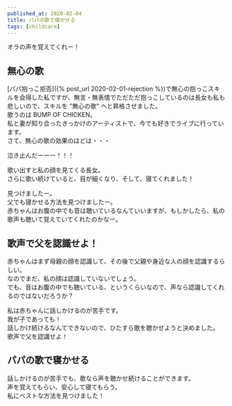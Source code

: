 ```yaml
---
published_at: 2020-02-04
title: パパの歌で寝かせる
tags: [childcare]
---
```


オラの声を覚えてくれー！  

## 無心の歌

[パパ抱っこ拒否]({% post_url 2020-02-01-rejection %})で無心の抱っこスキルを会得した私ですが、無言・無表情でただただ抱っこしているのは長女も私も悲しいので、スキルを "無心の歌" へと昇格させました。  
歌うのは BUMP OF CHICKEN。  
私と妻が知り合ったきっかけのアーティストで、今でも好きでライブに行っています。  
さて、無心の歌の効果のほどは・・・  

泣き止んだーーー！！！  

歌い出すと私の顔を見てくる長女。  
さらに歌い続けていると、目が細くなり、そして、寝てくれました！  

見つけましたー。  
父でも寝かせる方法を見つけましたー。  
赤ちゃんはお腹の中でも音は聴いているなんていいますが、もしかしたら、私の歌声も聴いて覚えていてくれたのかなー。  

## 歌声で父を認識せよ！

赤ちゃんはまず母親の顔を認識して、その後で父親や身近な人の顔を認識するらしい。  
なのでまだ、私の顔は認識していないでしょう。  
でも、音はお腹の中でも聴いている、というくらいなので、声なら認識してくれるのではないだろうか？  

私は赤ちゃんに話しかけるのが苦手です。  
我が子であっても！  
話しかけ続けるなんてできないので、ひたすら歌を聴かせようと決めました。  
歌声で父を認識せよ！  

## パパの歌で寝かせる

話しかけるのが苦手でも、歌なら声を聴かせ続けることができます。  
声を覚えてもらい、安心して寝てもらう。  
私にベストな方法を見つけました！  